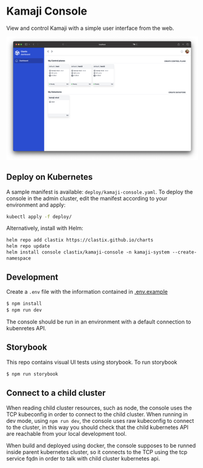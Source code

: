 # Kamaji Console

View and control Kamaji with a simple user interface from the web.

![Kamaji Console](.github/images/screen.png)


## Deploy on Kubernetes

A sample manifest is available: `deploy/kamaji-console.yaml`. To deploy the console in the admin cluster, edit the manifest according to your environment and apply:

```bash
kubectl apply -f deploy/
```

Alternatively, install with Helm:

    helm repo add clastix https://clastix.github.io/charts
    helm repo update
    helm install console clastix/kamaji-console -n kamaji-system --create-namespace

## Development

Create a `.env` file with the information contained in [.env.example](.env.example)

```bash
$ npm install
$ npm run dev
```

The console should be run in an environment with a default connection to kubenretes API.

## Storybook

This repo contains visual UI tests using storybook. To run storybook

```bash
$ npm run storybook
```

## Connect to a child cluster

When reading child cluster resources, such as node, the console uses the TCP kubeconfig in order to connect to the child cluster.
When running in dev mode, using `npm run dev`, the console uses raw kubeconfig to connect to the cluster, in this way you should check that the child kubernetes API are reachable from your local development tool.

When build and deployed using docker, the console supposes to be runned inside parent kubernetes cluster, so it connects to the TCP using the tcp service fqdn in order to talk with child cluster kubernetes api.

